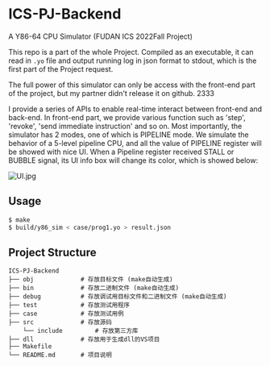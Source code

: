 # ICS-PJ-Backend

A Y86-64 CPU Simulator (FUDAN ICS 2022Fall Project)

This repo is a part of the whole Project. 
Compiled as an executable, it can read in `.yo` file and output running log in json format to stdout, which is the first part of the Project request.

The full power of this simulator can only be access with the front-end part of the project, but my partner didn't release it on github. 2333

I provide a series of APIs to enable real-time interact between front-end and back-end. In front-end part, we provide various function such as 'step', 'revoke', 'send immediate instruction' and so on. 
Most importantly, the simulator has 2 modes, one of which is PIPELINE mode. We simulate the behavior of a 5-level pipeline CPU, and all the value of PIPELINE register will be showed with nice UI. When a Pipeline register received STALL or BUBBLE signal, its UI info box will change its color, which is showed below:

![UI.jpg](https://i.imgtg.com/2023/02/22/st7LM.jpg)

## Usage

```sh
$ make
$ build/y86_sim < case/prog1.yo > result.json
```

## Project Structure

```text
ICS-PJ-Backend
├── obj             # 存放目标文件 (make自动生成)
├── bin             # 存放二进制文件 (make自动生成)
├── debug           # 存放调试用目标文件和二进制文件 (make自动生成)
├── test            # 存放测试用程序
├── case            # 存放测试用例
├── src             # 存放源码
    └── include         # 存放第三方库
├── dll             # 存放用于生成dll的VS项目
├── Makefile
└── README.md       # 项目说明
```
